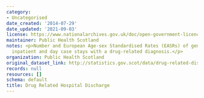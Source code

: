 ```yaml
---
category:
- Uncategorised
date_created: '2014-07-29'
date_updated: '2021-09-03'
license: https://www.nationalarchives.gov.uk/doc/open-government-licence/version/3/
maintainer: Public Health Scotland
notes: <p>Number and European Age-sex Standardised Rates (EASRs) of general acute
  inpatient and day case stays with a drug-related diagnosis.</p>
organization: Public Health Scotland
original_dataset_link: http://statistics.gov.scot/data/drug-related-discharge
records: null
resources: []
schema: default
title: Drug Related Hospital Discharge
---
```

